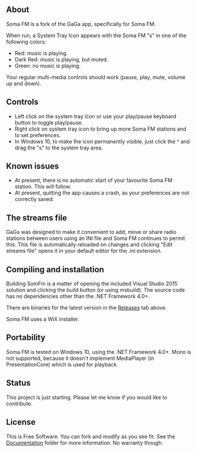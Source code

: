 
## About

Soma FM is a fork of the GaGa app, specifically for Soma FM.

When run, a System Tray Icon appears with the Soma FM "s" in one of the following colors:
- Red: music is playing.
- Dark Red: music is playing, but muted.
- Green: no music is playing.

Your regular multi-media controls should work (pause, play, mute, volume up and down). 

## Controls

- Left click on the system tray icon or use your play/pause keyboard button to toggle play/pause.
- Right click on system tray icon to bring up more Soma FM stations and to set preferences.
- In Windows 10, to make the icon permanently visible, just click the ^ and drag the "s" to the system tray area.

## Known issues

- At present, there is no automatic start of your favourite Soma FM station.  This will follow.
- At present, quitting the app causes a crash, as your preferences are not correctly saved.

## The streams file

GaGa was designed to make it convenient to add, move or share radio stations
between users using an INI file and Soma FM continues to permit this.  This file is automatically
reloaded on changes and clicking "Edit streams file" opens it in your
default editor for the .ini extension.

## Compiling and installation

Building SomFm is a matter of opening the included Visual Studio 2015
solution and clicking the build button (or using msbuild). The source code
has no dependencies other than the .NET Framework 4.0+.

There are binaries for the latest version in the [Releases][] tab above.

Soma FM uses a WiX installer.

## Portability

Soma FM is tested on Windows 10, using the .NET Framework 4.0+.
Mono is not supported, because it doesn't implement MediaPlayer (in PresentationCore) which is used for playback.

## Status

This project is just starting.  Please let me know if you would like to contribute.

## License

This is Free Software.   You can fork and modify as you see fit. See the [Documentation][] folder for more information. No warranty though.

[Documentation]: Documentation
[Releases]: https://github.com/davidnmbond/SomaFm/releases
